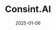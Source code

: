 ---  
layout: startup_page  
title: "Consint.AI"  
id: "consint.ai"  
permalink: "/consintaiconsint.ai01062025/"  
website: "https://consint.ai/"  
funding_round: "Seed"  
funding_amount: "₹5Cr"  
investors: "Equanimity Ventures, Seafund"  
about: "Consint.AI develops AI-enabled tools to monitor payments and streamline claims processing in healthcare. Their flagship solutions, Risk.ai and CIPHR.ai, optimize insurance transactions, mitigate fraud, and enhance patient management, leveraging Generative AI for point-of-care intelligence and streamlined claims processing."  
markets: "Healthtech, AI, Information Technology & Services"  
hq: "NOIDA, Uttar Pradesh, India"  
founded_year: "2020"  
linkedin: "https://in.linkedin.com/company/consint-ai"  
twitter: ""  
instagram: ""  
facebook: ""  
crunchbase: "https://www.crunchbase.com/organization/consint?utm_source=linkedin&utm_medium=referral&utm_campaign=linkedin_companies&utm_content=profile_cta_anon&trk=funding_crunchbase"  
pitchbook: ""  

date_display: "06-Jan-2025"  
date: "2025-01-06"

# SEO Optimization  
meta_title: "Consint.AI - Seed Funding (₹5Cr)"  
meta_description: "Consint.AI, Consint.AI develops AI-enabled tools to monitor payments and streamline claims processing in healthcare. Their flagship solutions, Risk.ai and CIPHR.a..."  
meta_keywords: "Consint.AI, Healthtech, AI, Information Technology & Services, Seed funding"  
canonical_url: "https://startup.projectstartups.com/consintaiconsint.ai01062025/"  
---